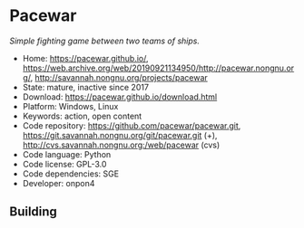 # Pacewar

_Simple fighting game between two teams of ships._

- Home: https://pacewar.github.io/, https://web.archive.org/web/20190921134950/http://pacewar.nongnu.org/, http://savannah.nongnu.org/projects/pacewar
- State: mature, inactive since 2017
- Download: https://pacewar.github.io/download.html
- Platform: Windows, Linux
- Keywords: action, open content
- Code repository: https://github.com/pacewar/pacewar.git, https://git.savannah.nongnu.org/git/pacewar.git (+), http://cvs.savannah.nongnu.org:/web/pacewar (cvs)
- Code language: Python
- Code license: GPL-3.0
- Code dependencies: SGE
- Developer: onpon4

## Building
